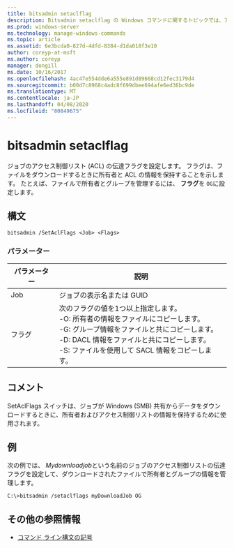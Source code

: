 ```yaml
---
title: bitsadmin setaclflag
description: Bitsadmin setaclflag の Windows コマンドに関するトピックでは、アクセス制御リストの伝達フラグを設定しています。
ms.prod: windows-server
ms.technology: manage-windows-commands
ms.topic: article
ms.assetid: 6e3bcda0-827d-4dfd-8384-d1da018f3e10
author: coreyp-at-msft
ms.author: coreyp
manager: dongill
ms.date: 10/16/2017
ms.openlocfilehash: 4ac47e554dde6a555e891d89668cd12fec3179d4
ms.sourcegitcommit: b00d7c8968c4adc8f699dbee694afe6ed36bc9de
ms.translationtype: MT
ms.contentlocale: ja-JP
ms.lasthandoff: 04/08/2020
ms.locfileid: "80849675"
---
```

# <a name="bitsadmin-setaclflag"></a>bitsadmin setaclflag

ジョブのアクセス制御リスト (ACL) の伝達フラグを設定します。 フラグは、ファイルをダウンロードするときに所有者と ACL の情報を保持することを示します。 たとえば、ファイルで所有者とグループを管理するには、 **フラグ**を `OG`に設定します。

## <a name="syntax"></a>構文

```
bitsadmin /SetAclFlags <Job> <Flags>
```

### <a name="parameters"></a>パラメーター

|パラメーター|説明|
|---------|-----------|
|Job|ジョブの表示名または GUID|
|フラグ|次のフラグの値を1つ以上指定します。</br>-O: 所有者の情報をファイルにコピーします。</br>-G: グループ情報をファイルと共にコピーします。</br>-D: DACL 情報をファイルと共にコピーします。</br>-S: ファイルを使用して SACL 情報をコピーします。|

## <a name="remarks"></a>コメント

SetAclFlags スイッチは、ジョブが Windows (SMB) 共有からデータをダウンロードするときに、所有者およびアクセス制御リストの情報を保持するために使用されます。

## <a name="examples"></a><a name=BKMK_examples></a>例

次の例では、 *Mydownloadjob*という名前のジョブのアクセス制御リストの伝達フラグを設定して、ダウンロードされたファイルで所有者とグループの情報を管理します。
```
C:\>bitsadmin /setaclflags myDownloadJob OG
```

## <a name="additional-references"></a>その他の参照情報

- [コマンド ライン構文の記号](command-line-syntax-key.md)